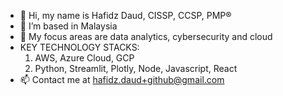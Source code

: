 - 👋 Hi, my name is Hafidz Daud, CISSP, CCSP, PMP®
- 🌱 I’m based in Malaysia
- 👾 My focus areas are data analytics, cybersecurity and cloud
- KEY TECHNOLOGY STACKS:
  1. AWS, Azure Cloud, GCP
  2. Python, Streamlit, Plotly, Node, Javascript, React
- 📫 Contact me at hafidz.daud+github@gmail.com
